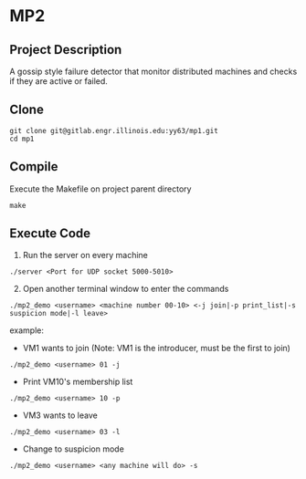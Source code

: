 # MP2



## Project Description
A gossip style failure detector that monitor distributed machines and checks if they are active or failed.

## Clone
```
git clone git@gitlab.engr.illinois.edu:yy63/mp1.git  
cd mp1  
```

## Compile
Execute the Makefile on project parent directory
```
make
```

## Execute Code
1. Run the server on every machine
```
./server <Port for UDP socket 5000-5010>
```

2. Open another terminal window to enter the commands
```
./mp2_demo <username> <machine number 00-10> <-j join|-p print_list|-s suspicion mode|-l leave>
```
example:
- VM1 wants to join (Note: VM1 is the introducer, must be the first to join)
```
./mp2_demo <username> 01 -j  
```
- Print VM10's membership list
```
./mp2_demo <username> 10 -p  
```   
- VM3 wants to leave   
```  
./mp2_demo <username> 03 -l    
```  
- Change to suspicion mode
```
./mp2_demo <username> <any machine will do> -s
```
